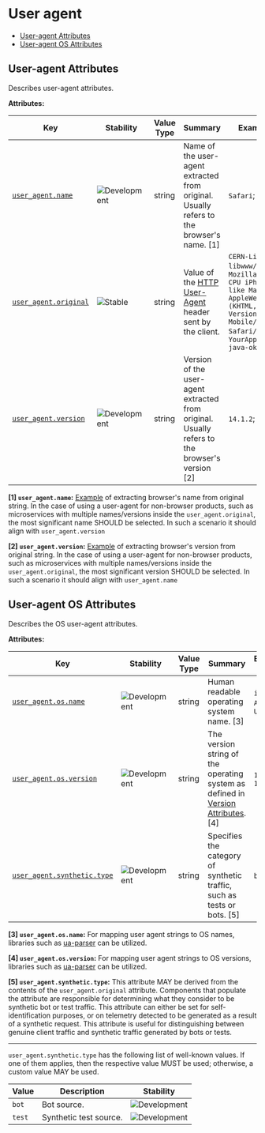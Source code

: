 <!-- NOTE: THIS FILE IS AUTOGENERATED. DO NOT EDIT BY HAND. -->
<!-- see templates/registry/markdown/attribute_namespace.md.j2 -->

# User agent

- [User-agent Attributes](#user-agent-attributes)
- [User-agent OS Attributes](#user-agent-os-attributes)

## User-agent Attributes

Describes user-agent attributes.

**Attributes:**

| Key | Stability | Value Type | Summary | Example Values |
|---|---|---|---|---|
| <a id="user-agent-name" href="#user-agent-name">`user_agent.name`</a> | ![Development](https://img.shields.io/badge/-development-blue) | string | Name of the user-agent extracted from original. Usually refers to the browser's name. [1] | `Safari`; `YourApp` |
| <a id="user-agent-original" href="#user-agent-original">`user_agent.original`</a> | ![Stable](https://img.shields.io/badge/-stable-lightgreen) | string | Value of the [HTTP User-Agent](https://www.rfc-editor.org/rfc/rfc9110.html#field.user-agent) header sent by the client. | `CERN-LineMode/2.15 libwww/2.17b3`; `Mozilla/5.0 (iPhone; CPU iPhone OS 14_7_1 like Mac OS X) AppleWebKit/605.1.15 (KHTML, like Gecko) Version/14.1.2 Mobile/15E148 Safari/604.1`; `YourApp/1.0.0 grpc-java-okhttp/1.27.2` |
| <a id="user-agent-version" href="#user-agent-version">`user_agent.version`</a> | ![Development](https://img.shields.io/badge/-development-blue) | string | Version of the user-agent extracted from original. Usually refers to the browser's version [2] | `14.1.2`; `1.0.0` |

**[1] `user_agent.name`:** [Example](https://www.whatsmyua.info) of extracting browser's name from original string. In the case of using a user-agent for non-browser products, such as microservices with multiple names/versions inside the `user_agent.original`, the most significant name SHOULD be selected. In such a scenario it should align with `user_agent.version`

**[2] `user_agent.version`:** [Example](https://www.whatsmyua.info) of extracting browser's version from original string. In the case of using a user-agent for non-browser products, such as microservices with multiple names/versions inside the `user_agent.original`, the most significant version SHOULD be selected. In such a scenario it should align with `user_agent.name`

## User-agent OS Attributes

Describes the OS user-agent attributes.

**Attributes:**

| Key | Stability | Value Type | Summary | Example Values |
|---|---|---|---|---|
| <a id="user-agent-os-name" href="#user-agent-os-name">`user_agent.os.name`</a> | ![Development](https://img.shields.io/badge/-development-blue) | string | Human readable operating system name. [3] | `iOS`; `Android`; `Ubuntu` |
| <a id="user-agent-os-version" href="#user-agent-os-version">`user_agent.os.version`</a> | ![Development](https://img.shields.io/badge/-development-blue) | string | The version string of the operating system as defined in [Version Attributes](/docs/resource/README.md#version-attributes). [4] | `14.2.1`; `18.04.1` |
| <a id="user-agent-synthetic-type" href="#user-agent-synthetic-type">`user_agent.synthetic.type`</a> | ![Development](https://img.shields.io/badge/-development-blue) | string | Specifies the category of synthetic traffic, such as tests or bots. [5] | `bot`; `test` |

**[3] `user_agent.os.name`:** For mapping user agent strings to OS names, libraries such as [ua-parser](https://github.com/ua-parser) can be utilized.

**[4] `user_agent.os.version`:** For mapping user agent strings to OS versions, libraries such as [ua-parser](https://github.com/ua-parser) can be utilized.

**[5] `user_agent.synthetic.type`:** This attribute MAY be derived from the contents of the `user_agent.original` attribute. Components that populate the attribute are responsible for determining what they consider to be synthetic bot or test traffic. This attribute can either be set for self-identification purposes, or on telemetry detected to be generated as a result of a synthetic request. This attribute is useful for distinguishing between genuine client traffic and synthetic traffic generated by bots or tests.

---

`user_agent.synthetic.type` has the following list of well-known values. If one of them applies, then the respective value MUST be used; otherwise, a custom value MAY be used.

| Value  | Description | Stability |
|---|---|---|
| `bot` | Bot source. | ![Development](https://img.shields.io/badge/-development-blue) |
| `test` | Synthetic test source. | ![Development](https://img.shields.io/badge/-development-blue) |
